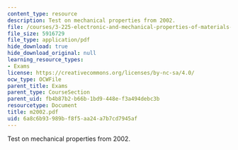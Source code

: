 ```yaml
---
content_type: resource
description: Test on mechanical properties from 2002.
file: /courses/3-225-electronic-and-mechanical-properties-of-materials-fall-2007/6a8c6b93989bf8f5aa24a7b7cd7945af_m2002.pdf
file_size: 5916729
file_type: application/pdf
hide_download: true
hide_download_original: null
learning_resource_types:
- Exams
license: https://creativecommons.org/licenses/by-nc-sa/4.0/
ocw_type: OCWFile
parent_title: Exams
parent_type: CourseSection
parent_uid: fb4b87b2-b66b-1bd9-448e-f3a494debc3b
resourcetype: Document
title: m2002.pdf
uid: 6a8c6b93-989b-f8f5-aa24-a7b7cd7945af
---
```

Test on mechanical properties from 2002.